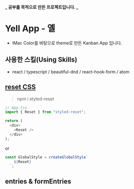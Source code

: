 **_ 공부를 목적으로 만든 프로젝트입니다. _**

# Yell App - 옐

- IMac Color를 바탕으로 theme로 만든 Kanban App 입니다.

## 사용한 스킬(Using Skills)

- react / typescript / beautiful-dnd / react-hook-form / atom

## [reset CSS](https://www.npmjs.com/package/styled-reset)

> npm i styled-reset

```ts
// App.tsx
import { Reset } from "styled-reset";

return (
  <div>
    <Reset />
  </div>
);
```

or

```ts // 수정할 초기화가 있어서 createGlobalStyle로 선택
const GlobalStyle = createGlobalStyle`
    ${Reset}
  `;
```

## entries & formEntries
